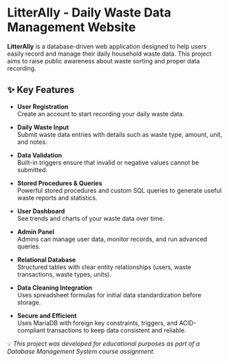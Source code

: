 # LitterAlly - Daily Waste Data Management Website

**LitterAlly** is a database-driven web application designed to help users easily record and manage their daily household waste data. This project aims to raise public awareness about waste sorting and proper data recording.

## ✨ Key Features

- **User Registration**  
  Create an account to start recording your daily waste data.

- **Daily Waste Input**  
  Submit waste data entries with details such as waste type, amount, unit, and notes.

- **Data Validation**  
  Built-in triggers ensure that invalid or negative values cannot be submitted.

- **Stored Procedures & Queries**  
  Powerful stored procedures and custom SQL queries to generate useful waste reports and statistics.

- **User Dashboard**  
  See trends and charts of your waste data over time.

- **Admin Panel**  
  Admins can manage user data, monitor records, and run advanced queries.

- **Relational Database**  
  Structured tables with clear entity relationships (users, waste transactions, waste types, units).

- **Data Cleaning Integration**  
  Uses spreadsheet formulas for initial data standardization before storage.

- **Secure and Efficient**  
  Uses MariaDB with foreign key constraints, triggers, and ACID-compliant transactions to keep data consistent and reliable.

💡 *This project was developed for educational purposes as part of a Database Management System course assignment.*
